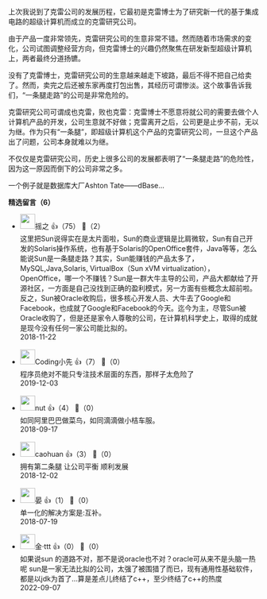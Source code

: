 上次我说到了克雷公司的发展历程，它最初是克雷博士为了研究新一代的基于集成电路的超级计算机而成立的克雷研究公司。

由于产品一度非常领先，克雷研究公司的生意非常不错。然而随着市场需求的变化，公司试图调整经营方向，但克雷博士的兴趣仍然聚焦在研发新型超级计算机上，两者最终分道扬镳。

没有了克雷博士，克雷研究公司的生意越来越走下坡路，最后不得不把自己给卖了。然而，卖完之后还被东家再度打包出售，其经历可谓惨淡。这个故事告诉我们，“一条腿走路”的公司是非常危险的。

克雷研究公司可谓成也克雷，败也克雷：克雷博士不愿意将就公司的需要去做个人计算机产品的开发，公司生意就不好做；克雷离开之后，公司更是止步不前，无以为继。作为只有“一条腿”，即超级计算机这个产品的克雷研究公司，一旦这个产品出了问题，公司本身就难以为继。

不仅仅是克雷研究公司，历史上很多公司的发展都表明了“一条腿走路”的危险性，因为这一原因而倒下的公司非常之多。

一个例子就是数据库大厂Ashton Tate——dBase...
<div><strong>精选留言（6）</strong></div><ul>
<li><img src="https://static001.geekbang.org/account/avatar/00/14/11/93/b2ebef19.jpg" width="30px"><span>摇之</span> 👍（75） 💬（2）<div>这里把Sun说得实在是太片面啦，Sun的商业逻辑是比肩微软，Sun有自己开发的Solaris操作系统，也有基于Solaris的OpenOffice套件，Java等等，怎么能说Sun是一条腿走路？其实，Sun能赚钱的产品太多了，MySQL,Java,Solaris, VirtualBox（Sun xVM virtualization），OpenOffice，哪一个不赚钱？Sun是一群大牛主导的公司，产品大都献给了开源社区，一方面是自己没找到正确的盈利模式，另一方面有些概念太超前啦。反之，Sun被Oracle收购后，很多核心开发人员、大牛去了Google和Facebook，也成就了Google和Facebook的今天。迄今为主，尽管Sun被Oracle收购了，但是还是家令人尊敬的公司，在计算机科学史上，取得的成就是现今没有任何一家公司能比拟的。</div>2018-11-22</li><br/><li><img src="https://static001.geekbang.org/account/avatar/00/10/0b/ab/0e2857e5.jpg" width="30px"><span>Coding小先</span> 👍（7） 💬（0）<div>程序员绝对不能只专注技术层面的东西，那样子太危险了</div>2019-12-03</li><br/><li><img src="https://static001.geekbang.org/account/avatar/00/10/bd/cc/f25b9524.jpg" width="30px"><span>nut</span> 👍（4） 💬（0）<div>如同阿里巴巴做菜鸟，如同滴滴做小桔车服。</div>2018-09-17</li><br/><li><img src="https://static001.geekbang.org/account/avatar/00/13/2b/ec/af6d0b10.jpg" width="30px"><span>caohuan</span> 👍（3） 💬（0）<div>拥有第二条腿 让公司平衡 顺利发展</div>2018-12-02</li><br/><li><img src="https://static001.geekbang.org/account/avatar/00/10/f0/3e/ea2c1d43.jpg" width="30px"><span>晏</span> 👍（1） 💬（0）<div>单一化的解决方案是:互补。</div>2018-07-19</li><br/><li><img src="https://static001.geekbang.org/account/avatar/00/1c/8c/19/4aa82f8c.jpg" width="30px"><span>金·ttt</span> 👍（0） 💬（0）<div>如果说sun 的道路不对，那不是说oracle也不对？oracle可从来不是头脑一热呢 sun是一家无法比拟的公司，太强了被围猎了而已，现有通用性基础软件，都是以jdk为首了...算是差点儿终结了c++，至少终结了c++的热度</div>2022-09-07</li><br/>
</ul>